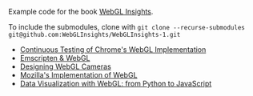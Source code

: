 Example code for the book [WebGL Insights](http://www.webglinsights.com).

To include the submodules, clone with `git clone --recurse-submodules git@github.com:WebGLInsights/WebGLInsights-1.git`

* [Continuous Testing of Chrome's WebGL Implementation](Continuous-Testing-of-Chromes-WebGL-Implementation)
* [Emscripten & WebGL](Emscripten-WebGL)
* [Designing WebGL Cameras](Designing-WebGL-Cameras)
* [Mozilla's Implementation of WebGL](Mozillas-Implementation-of-WebGL)
* [Data Visualization with WebGL: from Python to JavaScript](https://github.com/vispy/webgl-insights)

